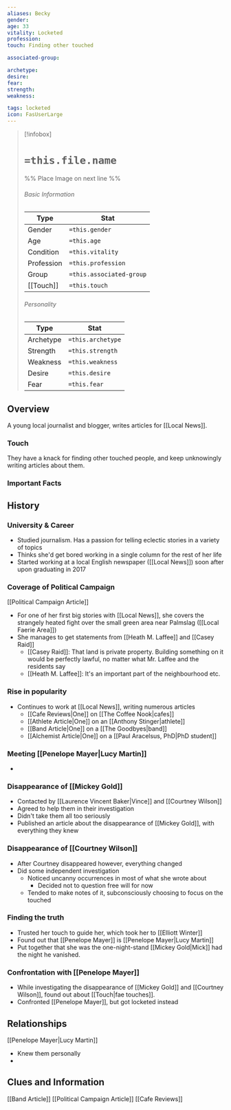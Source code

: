 ```yaml
---
aliases: Becky
gender: 
age: 33
vitality: Locketed
profession: 
touch: Finding other touched

associated-group: 

archetype:
desire:
fear:
strength:
weakness:

tags: locketed
icon: FasUserLarge
---
```


> [!infobox]
> # `=this.file.name`
> %% Place Image on next line %%
> ###### Basic Information
> Type |  Stat |
> ---|---|
> Gender | `=this.gender` |
> Age | `=this.age` |
> Condition | `=this.vitality` |
> Profession | `=this.profession` |
> Group | `=this.associated-group` |
> [[Touch]] | `=this.touch` |
> ###### Personality
> Type |  Stat |
> ---|---|
> Archetype | `=this.archetype` |
> Strength | `=this.strength` |
> Weakness | `=this.weakness` |
> Desire | `=this.desire` |
> Fear | `=this.fear` |
## Overview
A young local journalist and blogger, writes articles for [[Local News]]. 

### Touch
They have a knack for finding other touched people, and keep unknowingly writing articles about them. 

### Important Facts


## History
### University & Career
- Studied journalism. Has a passion for telling eclectic stories in a variety of topics
- Thinks she'd get bored working in a single column for the rest of her life
- Started working at a local English newspaper ([[Local News]]) soon after upon graduating in 2017
### Coverage of Political Campaign
[[Political Campaign Article]]
- For one of her first big stories with [[Local News]], she covers the strangely heated fight over the small green area near Palmslag ([[Local Faerie Area]])
- She manages to get statements from [[Heath M. Laffee]] and [[Casey Raid]]
	- [[Casey Raid]]: That land is private property. Building something on it would be perfectly lawful, no matter what Mr. Laffee and the residents say
	- [[Heath M. Laffee]]: It's an important part of the neighbourhood etc.
### Rise in popularity 
- Continues to work at [[Local News]], writing numerous articles
	- [[Cafe Reviews|One]] on [[The Coffee Nook|cafes]]
	- [[Athlete Article|One]] on an [[Anthony Stinger|athlete]]
	- [[Band Article|One]] on a [[The Goodbyes|band]]
	- [[Alchemist Article|One]] on a [[Paul Aracelsus, PhD|PhD student]]
### Meeting [[Penelope Mayer|Lucy Martin]]
- 
### Disappearance of [[Mickey Gold]]
- Contacted by [[Laurence Vincent Baker|Vince]] and [[Courtney Wilson]]
- Agreed to help them in their investigation
- Didn't take them all too seriously
- Published an article about the disappearance of [[Mickey Gold]], with everything they knew
### Disappearance of [[Courtney Wilson]]
- After Courtney disappeared however, everything changed
- Did some independent investigation 
	- Noticed uncanny occurrences in most of what she wrote about
		- Decided not to question free will for now
	- Tended to make notes of it, subconsciously choosing to focus on the touched
### Finding the truth
- Trusted her touch to guide her, which took her to [[Elliott Winter]]
- Found out that [[Penelope Mayer]] is [[Penelope Mayer|Lucy Martin]]
- Put together that she was the one-night-stand [[Mickey Gold|Mick]] had the night he vanished.

### Confrontation with [[Penelope Mayer]]
- While investigating the disappearance of [[Mickey Gold]] and [[Courtney Wilson]], found out about [[Touch|fae touches]]. 
- Confronted [[Penelope Mayer]], but got locketed instead

## Relationships
[[Penelope Mayer|Lucy Martin]]
- Knew them personally 
- 


## Clues and Information
[[Band Article]]
[[Political Campaign Article]]
[[Cafe Reviews]]
